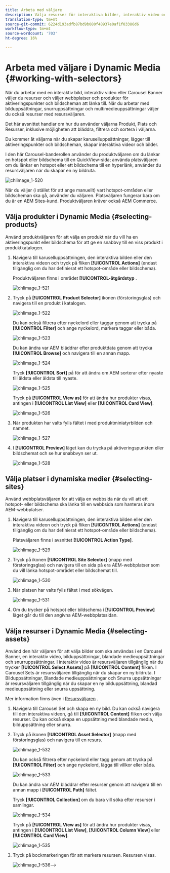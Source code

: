 ```yaml
---
title: Arbeta med väljare
description: Välja resurser för interaktiva bilder, interaktiv video och karusellbanderoller
translation-type: tm+mt
source-git-commit: 6224d193adfb87bd9b080f48937e0af1f03386d6
workflow-type: tm+mt
source-wordcount: '703'
ht-degree: 16%

---
```



# Arbeta med väljare i Dynamic Media {#working-with-selectors}

När du arbetar med en interaktiv bild, interaktiv video eller Carousel Banner väljer du resurser och väljer webbplatser och produkter för aktiveringspunkter och bildscheman att länka till. När du arbetar med bilduppsättningar, snurruppsättningar och multimedieuppsättningar väljer du också resurser med resursväljaren.

Det här avsnittet handlar om hur du använder väljarna Produkt, Plats och Resurser, inklusive möjligheten att bläddra, filtrera och sortera i väljarna.

Du kommer åt väljarna när du skapar karuselluppsättningar, lägger till aktiveringspunkter och bildscheman, skapar interaktiva videor och bilder.

I den här Carousel-banderollen använder du produktväljaren om du länkar en hotspot eller bildschema till en QuickView-sida; använda platsväljaren om du länkar en hotspot eller ett bildschema till en hyperlänk, använder du resursväljaren när du skapar en ny bildruta.

![chlimage_1-520](assets/chlimage_1-520.png)

När du väljer (i stället för att ange manuellt) vart hotspot-områden eller bildscheman ska gå, använder du väljaren. Platsväljaren fungerar bara om du är en AEM Sites-kund. Produktväljaren kräver också AEM Commerce.

## Välja produkter i Dynamic Media {#selecting-products}

Använd produktväljaren för att välja en produkt när du vill ha en aktiveringspunkt eller bildschema för att ge en snabbvy till en viss produkt i produktkatalogen.

1. Navigera till karuselluppsättningen, den interaktiva bilden eller den interaktiva videon och tryck på fliken **[!UICONTROL Actions]** (endast tillgänglig om du har definierat ett hotspot-område eller bildschema).

   Produktväljaren finns i området **[!UICONTROL-åtgärdstyp** .

   ![chlimage_1-521](assets/chlimage_1-521.png)

1. Tryck på **[!UICONTROL Product Selector]** ikonen (förstoringsglas) och navigera till en produkt i katalogen.

   ![chlimage_1-522](assets/chlimage_1-522.png)

   Du kan också filtrera efter nyckelord eller taggar genom att trycka på **[!UICONTROL Filter]** och ange nyckelord, markera taggar eller båda.

   ![chlimage_1-523](assets/chlimage_1-523.png)

   Du kan ändra var AEM bläddrar efter produktdata genom att trycka **[!UICONTROL Browse]** och navigera till en annan mapp.

   ![chlimage_1-524](assets/chlimage_1-524.png)

   Tryck **[!UICONTROL Sort]** på för att ändra om AEM sorterar efter nyaste till äldsta eller äldsta till nyaste.

   ![chlimage_1-525](assets/chlimage_1-525.png)

   Tryck på **[!UICONTROL View as]** för att ändra hur produkter visas, antingen i **[!UICONTROL List View]** eller **[!UICONTROL Card View]**.

   ![chlimage_1-526](assets/chlimage_1-526.png)

1. När produkten har valts fylls fältet i med produktminiatyrbilden och namnet.

   ![chlimage_1-527](assets/chlimage_1-527.png)

1. I **[!UICONTROL Preview]** läget kan du trycka på aktiveringspunkten eller bildschemat och se hur snabbvyn ser ut.

   ![chlimage_1-528](assets/chlimage_1-528.png)

## Välja platser i dynamiska medier {#selecting-sites}

Använd webbplatsväljaren för att välja en webbsida när du vill att ett hotspot- eller bildschema ska länka till en webbsida som hanteras inom AEM-webbplatser.

1. Navigera till karuselluppsättningen, den interaktiva bilden eller den interaktiva videon och tryck på fliken **[!UICONTROL Actions]** (endast tillgänglig om du har definierat ett hotspot-område eller bildschema).

   Platsväljaren finns i avsnittet **[!UICONTROL Action Type]**.

   ![chlimage_1-529](assets/chlimage_1-529.png)

1. Tryck på ikonen **[!UICONTROL Site Selector]** (mapp med förstoringsglas) och navigera till en sida på era AEM-webbplatser som du vill länka hotspot-området eller bildschemat till.

   ![chlimage_1-530](assets/chlimage_1-530.png)

1. När platsen har valts fylls fältet i med sökvägen.

   ![chlimage_1-531](assets/chlimage_1-531.png)

1. Om du trycker på hotspot eller bildschema i **[!UICONTROL Preview]** läget går du till den angivna AEM-webbplatssidan.

## Välja resurser i Dynamic Media {#selecting-assets}

Använd den här väljaren för att välja bilder som ska användas i en Carousel Banner, en interaktiv video, bilduppsättningar, blandade medieuppsättningar och snurruppsättningar. I interaktiv video är resursväljaren tillgänglig när du trycker **[!UICONTROL Select Assets]** på **[!UICONTROL Content]** fliken. I Carousel Sets är resursväljaren tillgänglig när du skapar en ny bildruta. I Bilduppsättningar, Blandade medieuppsättningar och Snurra uppsättningar är resursväljaren tillgänglig när du skapar en ny bilduppsättning, blandad medieuppsättning eller snurra uppsättning.

Mer information finns även i [Resursväljaren](/help/assets/search-assets.md#assetselector) .

1. Navigera till Carousel Set och skapa en ny bild. Du kan också navigera till den interaktiva videon, gå till **[!UICONTROL Content]** fliken och välja resurser. Du kan också skapa en uppsättning med blandade media, bilduppsättning eller snurra.
1. Tryck på ikonen **[!UICONTROL Asset Selector]** (mapp med förstoringsglas) och navigera till en resurs.

   ![chlimage_1-532](assets/chlimage_1-532.png)

   Du kan också filtrera efter nyckelord eller tagg genom att trycka på **[!UICONTROL Filter]** och ange nyckelord, lägga till villkor eller båda.

   ![chlimage_1-533](assets/chlimage_1-533.png)

   Du kan ändra var AEM bläddrar efter resurser genom att navigera till en annan mapp i **[!UICONTROL Path]** fältet.

   Tryck **[!UICONTROL Collection]** om du bara vill söka efter resurser i samlingar.

   ![chlimage_1-534](assets/chlimage_1-534.png)

   Tryck på **[!UICONTROL View as]** för att ändra hur produkter visas, antingen i **[!UICONTROL List View]**, **[!UICONTROL Column View]** eller **[!UICONTROL Card View]**.

   ![chlimage_1-535](assets/chlimage_1-535.png)

1. Tryck på bockmarkeringen för att markera resursen. Resursen visas.

   ![chlimage_1-536](assets/chlimage_1-536.png)—>

